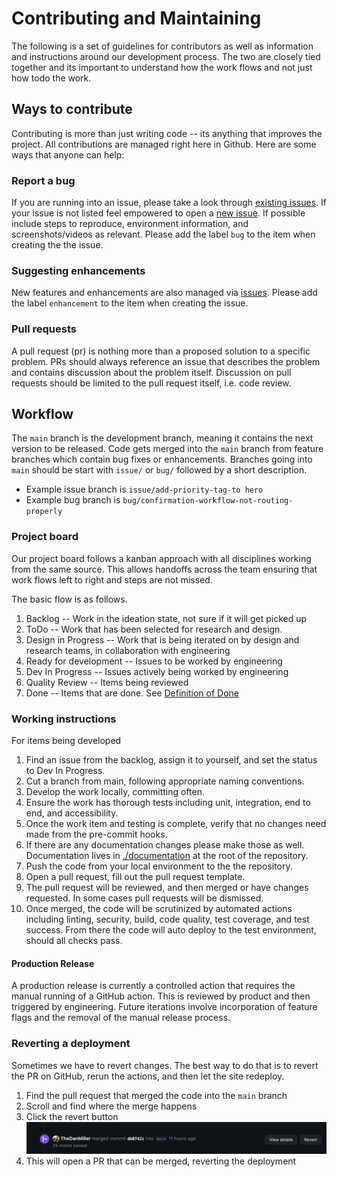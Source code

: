 # Contributing and Maintaining

The following is a set of guidelines for contributors as well as information and instructions around our development process. The two are closely tied together and its important to understand how the work flows and not just how todo the work.

## Ways to contribute

Contributing is more than just writing code -- its anything that improves the project. All contributions are managed right here in Github. Here are some ways that anyone can help:

### Report a bug

If you are running into an issue, please take a look through [existing issues](https://github.com/coforma/swift-tech-challenge/issues). If your issue is not listed feel empowered to open a [new issue](https://github.com/coforma/swift-tech-challenge/issues/new/choose). If possible include steps to reproduce, environment information, and screenshots/videos as relevant. Please add the label `bug` to the item when creating the the issue.

### Suggesting enhancements

New features and enhancements are also managed via [issues](https://github.com/coforma/swift-tech-challenge/issues/new/choose). Please add the label `enhancement` to the item when creating the issue.

### Pull requests

A pull request (pr) is nothing more than a proposed solution to a specific problem. PRs should always reference an issue that describes the problem and contains discussion about the problem itself. Discussion on pull requests should be limited to the pull request itself, i.e. code review.

## Workflow

The `main` branch is the development branch, meaning it contains the next version to be released. Code gets merged into the `main` branch from feature branches which contain bug fixes or enhancements. Branches going into `main` should be start with `issue/` or `bug/` followed by a short description.

- Example issue branch is `issue/add-priority-tag-to hero`
- Example bug branch is `bug/confirmation-workflow-not-routing-properly`

### Project board

Our project board follows a kanban approach with all disciplines working from the same source. This allows handoffs across the team ensuring that work flows left to right and steps are not missed.

The basic flow is as follows.

1. Backlog -- Work in the ideation state, not sure if it will get picked up
2. ToDo -- Work that has been selected for research and design.
3. Design in Progress -- Work that is being iterated on by design and research teams, in collaboration with engineering
4. Ready for development -- Issues to be worked by engineering
5. Dev In Progress -- Issues actively being worked by engineering
6. Quality Review -- Items being reviewed
7. Done -- Items that are done. See [Definition of Done](./documentation/product/definition_of_done.md)

### Working instructions

For items being developed

1. Find an issue from the backlog, assign it to yourself, and set the status to Dev In Progress.
2. Cut a branch from main, following appropriate naming conventions.
3. Develop the work locally, committing often.
4. Ensure the work has thorough tests including unit, integration, end to end, and accessibility.
5. Once the work item and testing is complete, verify that no changes need made from the pre-commit hooks.
6. If there are any documentation changes please make those as well. Documentation lives in [./documentation](./documentation/) at the root of the repository.
7. Push the code from your local environment to the the repository.
8. Open a pull request, fill out the pull request template.
9. The pull request will be reviewed, and then merged or have changes requested. In some cases pull requests will be dismissed.
10. Once merged, the code will be scrutinized by automated actions including linting, security, build, code quality, test coverage, and test success. From there the code will auto deploy to the test environment, should all checks pass.

#### Production Release

A production release is currently a controlled action that requires the manual running of a GitHub action. This is reviewed by product and then triggered by engineering. Future iterations involve incorporation of feature flags and the removal of the manual release process.

### Reverting a deployment

Sometimes we have to revert changes. The best way to do that is to revert the PR on GitHub, rerun the actions, and then let the site redeploy.

1. Find the pull request that merged the code into the `main` branch
2. Scroll and find where the merge happens
3. Click the revert button
   ![Image showing where revert button is](./documentation/engineering/assets/revert-pr.png)
4. This will open a PR that can be merged, reverting the deployment
